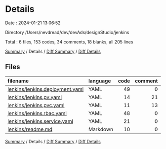 # Details

Date : 2024-01-21 13:06:52

Directory /Users/nevdread/dev/devAds/designStudio/jenkins

Total : 6 files,  153 codes, 34 comments, 18 blanks, all 205 lines

[Summary](results.md) / Details / [Diff Summary](diff.md) / [Diff Details](diff-details.md)

## Files
| filename | language | code | comment | blank | total |
| :--- | :--- | ---: | ---: | ---: | ---: |
| [jenkins/jenkins.deployment.yaml](/jenkins/jenkins.deployment.yaml) | YAML | 49 | 0 | 1 | 50 |
| [jenkins/jenkins.pv.yaml](/jenkins/jenkins.pv.yaml) | YAML | 14 | 21 | 0 | 35 |
| [jenkins/jenkins.pvc.yaml](/jenkins/jenkins.pvc.yaml) | YAML | 11 | 13 | 1 | 25 |
| [jenkins/jenkins.rbac.yaml](/jenkins/jenkins.rbac.yaml) | YAML | 48 | 0 | 2 | 50 |
| [jenkins/jenkins.service.yaml](/jenkins/jenkins.service.yaml) | YAML | 21 | 0 | 1 | 22 |
| [jenkins/readme.md](/jenkins/readme.md) | Markdown | 10 | 0 | 13 | 23 |

[Summary](results.md) / Details / [Diff Summary](diff.md) / [Diff Details](diff-details.md)